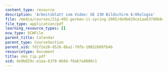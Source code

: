 ```yaml
---
content_type: resource
description: 'Arbeitsblatt zum Video: GE 230 Bildschirm 6:Okologie'
file: /media/courses/21g-402-german-ii-spring-2005/de9b829ce1aa63780b84f8ab7a4880c1_oko_tip.pdf
file_type: application/pdf
learning_resource_types: []
ocw_type: OCWFile
parent_title: Calendar
parent_type: CourseSection
parent_uid: fd1f2e20-d526-8ba1-79fb-10852609fb4b
resourcetype: Document
title: oko_tip.pdf
uid: de9b829c-e1aa-6378-0b84-f8ab7a4880c1
---
```

